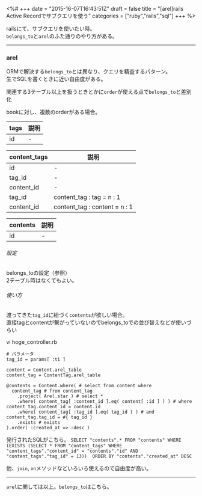 <%#
+++
date = "2015-16-07T16:43:51Z"
draft = false
title = "[arel]rails Active Recordでサブクエリを使う"
categories = ["ruby","rails","sql"]
+++
%>

railsにて、サブクエリを使いたい時。<br>
`belongs_to`と`arel`のふた通りのやり方がある。<br>


************

### arel

ORMで解決する`belongs_to`とは異なり、クエリを精査するパターン。<br>
生でSQLを書くときに近い自由度がある。

関連する3テーブル以上を扱うときとかに`order`が使える点で`belongs_to`と差別化

bookに対し、複数のorderがある場合。

| tags | 説明 |
| --- | --- |
| id | - |

| content_tags | 説明 |
| --- | --- |
| id | - |
| tag_id | - |
| content_id | - |
| tag_id | content_tag : tag = n : 1 |
| content_id | content_tag : content = n : 1 |

| contents | 説明 |
| --- | --- |
| id | - |



###### 設定

belongs_toの設定（参照）<br>
2テーブル時はなくてもよい。


###### 使い方

渡ってきた`tag_id`に紐づく`contents`が欲しい場合。<br>
直接tagとcontentが繋がっていないのでbelongs_toでの並び替えなどが使いづらい


vi hoge_controller.rb

```
# パラメータ
tag_id = params[ :ti ]

content = Content.arel_table
content_tag = ContentTag.arel_table

@contents = Content.where( # select from content where
  content_tag # from content_tag
    .project( Arel.star ) # select *
    .where( content_tag[ :content_id ].eq( content[ :id ] ) ) # where content_tag.content_id = content.id
    .where( content_tag[ :tag_id ].eq( tag_id ) ) # and content_tag.tag_id = #{ tag_id }
    .exists # exists
).order( :created_at => :desc )
```

発行されたSQLがこちら。
`SELECT "contents".* FROM "contents" WHERE (EXISTS (SELECT * FROM "content_tags" WHERE "content_tags"."content_id" = "contents"."id" AND "content_tags"."tag_id" = 13))  ORDER BY "contents"."created_at" DESC`

他、`join`, `on`メソッドなどいろいろ使えるので自由度が高い。

***********

`arel`に関しては以上。`belongs_to`はこちら。

